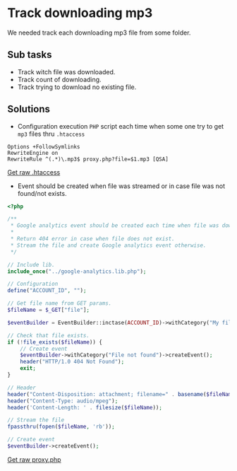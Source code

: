 Track downloading mp3
====================================================================================================
We needed track each downloading mp3 file from some folder.

Sub tasks
----------------------------------------------------------------------------------------------------
* Track witch file was downloaded.
* Track count of downloading.
* Track trying to download no existing file. 

Solutions
----------------------------------------------------------------------------------------------------
* Configuration execution `PHP` script each time when some one try to get `mp3` files thru `.htaccess`

```
Options +FollowSymlinks
RewriteEngine on
RewriteRule ^(.*)\.mp3$ proxy.php?file=$1.mp3 [QSA]
```

[Get raw .htaccess](https://raw.githubusercontent.com/banadiga/PHP-Server-Side-Google-Analytics/master/proxy-example/.htaccess)


* Event should be created when file was streamed or in case file was not found/not exists.

```php
<?php

/**
 * Google analytics event should be created each time when file was downloaded.
 *
 * Return 404 error in case when file does not exist.
 * Stream the file and create Google analytics event otherwise.
 */

// Include lib.
include_once("../google-analytics.lib.php");

// Configuration
define("ACCOUNT_ID", "");

// Get file name from GET params.
$fileName = $_GET["file"];

$eventBuilder = EventBuilder::inctase(ACCOUNT_ID)->withCategory("My file")->withAction($fileName);

// Check that file exists.
if (!file_exists($fileName)) {
    // Create event
    $eventBuilder->withCategory("File not found")->createEvent();
    header("HTTP/1.0 404 Not Found");
    exit;
}

// Header
header("Content-Disposition: attachment; filename=" . basename($fileName) . ";");
header("Content-Type: audio/mpeg");
header('Content-Length: ' . filesize($fileName));

// Stream the file
fpassthru(fopen($fileName, 'rb'));

// Create event
$eventBuilder->createEvent();

```
[Get raw proxy.php](https://raw.githubusercontent.com/banadiga/PHP-Server-Side-Google-Analytics/master/proxy-example/proxy.php)
